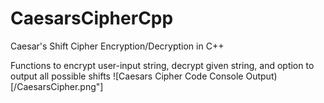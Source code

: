 # CaesarsCipherCpp
Caesar's Shift Cipher Encryption/Decryption in C++

Functions to encrypt user-input string, decrypt given string, and option to output all possible shifts
![Caesars Cipher Code Console Output)[/CaesarsCipher.png"]
